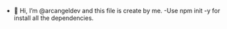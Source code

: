 - 👋 Hi, I’m @arcangeldev and this file is create by me.
 -Use npm init -y for install all the dependencies.
 <!---
arcangeldev/arcangeldev is a ✨ special ✨ repository because its `README.md` (this file) appears on your GitHub profile.
You can click the Preview link to take a look at your changes.
--->
